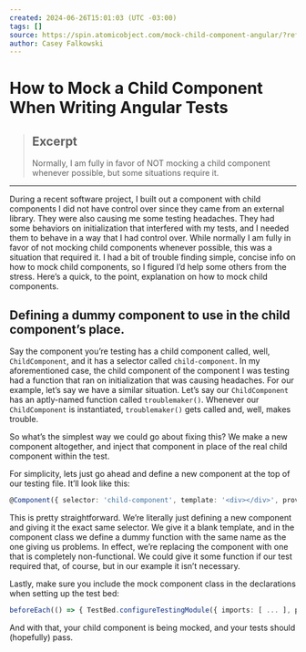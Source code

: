```yaml
---
created: 2024-06-26T15:01:03 (UTC -03:00)
tags: []
source: https://spin.atomicobject.com/mock-child-component-angular/?ref=dailydev
author: Casey Falkowski
---
```


# How to Mock a Child Component When Writing Angular Tests

> ## Excerpt
> Normally, I am fully in favor of NOT mocking a child component whenever possible, but some situations require it.

---
During a recent software project, I built out a component with child components I did not have control over since they came from an external library. They were also causing me some testing headaches. They had some behaviors on initialization that interfered with my tests, and I needed them to behave in a way that I had control over. While normally I am fully in favor of not mocking child components whenever possible, this was a situation that required it. I had a bit of trouble finding simple, concise info on how to mock child components, so I figured I’d help some others from the stress. Here’s a quick, to the point, explanation on how to mock child components.

## Defining a dummy component to use in the child component’s place.

Say the component you’re testing has a child component called, well, `ChildComponent`, and it has a selector called `child-component`. In my aforementioned case, the child component of the component I was testing had a function that ran on initialization that was causing headaches. For our example, let’s say we have a similar situation. Let’s say our `ChildComponent` has an aptly-named function called `troublemaker()`. Whenever our `ChildComponent` is instantiated, `troublemaker()` gets called and, well, makes trouble.

So what’s the simplest way we could go about fixing this? We make a new component altogether, and inject that component in place of the real child component within the test.

For simplicity, lets just go ahead and define a new component at the top of our testing file. It’ll look like this:

```typescript
@Component({ selector: 'child-component', template: '<div></div>', providers: [ { provide: ChildComponent, useClass: MockChildComponent } ] }) class MockChildComponent { public troublemaker = () => null; }
```

This is pretty straightforward. We’re literally just defining a new component and giving it the exact same selector. We give it a blank template, and in the component class we define a dummy function with the same name as the one giving us problems. In effect, we’re replacing the component with one that is completely non-functional. We could give it some function if our test required that, of course, but in our example it isn’t necessary.

Lastly, make sure you include the mock component class in the declarations when setting up the test bed:

```typescript
beforeEach(() => { TestBed.configureTestingModule({ imports: [ ... ], providers: [ ... ], declarations: [ ... MockChildComponent, ] }) })
```

And with that, your child component is being mocked, and your tests should (hopefully) pass.
